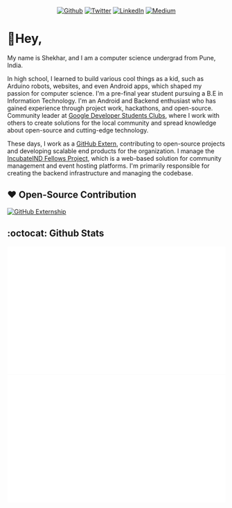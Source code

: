 <div >

 

<p align="center">
 <a href="https://github.com/The-Anton" target="_blank"><img alt="Github" src="https://img.shields.io/badge/GitHub-%2312100E.svg?&style=for-the-badge&logo=Github&logoColor=white" /></a> 
 <a href="https://twitter.com/the_anton01" target="_blank"><img alt="Twitter" src="https://img.shields.io/badge/twitter-%231DA1F2.svg?&style=for-the-badge&logo=twitter&logoColor=white" /></a> 
 <a href="https://www.linkedin.com/in/the-anton/" target="_blank"><img alt="LinkedIn" src="https://img.shields.io/badge/linkedin-%230077B5.svg?&style=for-the-badge&logo=linkedin&logoColor=white" /></a> 
 <a href="https://theanton.medium.com/" target="_blank"><img alt="Medium" src="https://img.shields.io/badge/medium-%2312100E.svg?&style=for-the-badge&logo=medium&logoColor=white" /></a>
</p>
 
</p>
<div>
 
 
 # 👋Hey,

My name is Shekhar, and I am a computer science undergrad from Pune, India.
 
In high school, I learned to build various cool things as a kid, such as Arduino robots, websites, and even Android apps, which shaped my passion for computer science. I'm a pre-final year student pursuing a B.E in Information Technology. I'm an Android and Backend enthusiast who has gained experience through project work, hackathons, and open-source. Community leader at [Google Developer Students Clubs](https://developers.google.com/community/dsc), where I work with others to create solutions for the local community and spread knowledge about open-source and cutting-edge technology.
 
These days, I work as a [GitHub Extern](https://github-externships.github.io/externship/index.html), contributing to open-source projects and developing scalable end products for the organization. I manage the [IncubateIND Fellows Project](https://github.com/incubateind/fellows), which is a web-based solution for community management and event hosting platforms. I'm primarily responsible for creating the backend infrastructure and managing the codebase.

## ❤️ Open-Source Contribution

[![GitHub Externship](https://user-images.githubusercontent.com/51144829/135499248-dfa3c648-afe4-4e5c-8935-476432d186f0.png)](https://gist.github.com/The-Anton/b262f47b620a86956889a939dc41ad15)

## :octocat: Github Stats 
 
 
![](https://github.com/The-Anton/github-stats/blob/master/generated/overview.svg)
![](https://github.com/The-Anton/github-stats/blob/master/generated/languages.svg)

 
<!--
 
<div align='center'>
 
<a href="https://github.com/The-Anton/The-Anton" align='center'>
  <img align="center" src="https://github-readme-stats.vercel.app/api?username=The-Anton&show_icons=true&line_height=27&count_private=true&title_color=ffffff&text_color=c9cacc&icon_color=2bbc8a&bg_color=1d1f21" alt="Martin's GitHub Stats" />
</a>

<div>
-->

